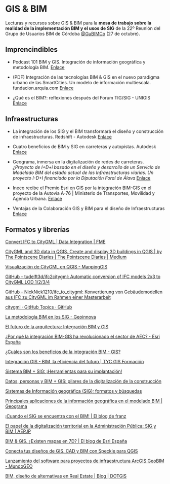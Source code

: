 # GIS & BIM

Lecturas y recursos sobre GIS & BIM para la **mesa de trabajo sobre la realidad de la implementación BIM y el usos de SIG** de la 22º Reunión del Grupo de Usuarios BIM de Córdoba [@GuBIMCo](https://mobile.twitter.com/gubimcordoba) (27 de octubre).


## Imprencindibles

- Podcast 101 BIM y GIS. Integración de información geográfica y metodología BIM. [Enlace](https://www.bimrras.com/episodio/101-bim-y-gis-con-agusti-jardi/)

- (PDF) Integración de las tecnologías BIM & GIS en el nuevo paradigma urbano de las SmartCities. Un modelo de información multiescala. fundacion.arquia.com [Enlace](https://www.google.com/url?sa=t&source=web&rct=j&url=https://fundacion.arquia.com/files/public/download/XTjknswbMKzF7CGFQBXnF5RDxoA/Njk2NjA/MA/Proyecto-Sandra-Vera_-Arquia.pdf&ved=2ahUKEwjWrNHF_ej6AhXKOcAKHXhgCpU4ChAWegQIIBAB&usg=AOvVaw0iS70hdmgRv5qhnTOWy1ub)

- ¿Qué es el BIM?: reflexiones después del Forum TIG/SIG - UNIGIS [Enlace](https://www.unigis.es/que-es-el-bim-forum-tig-sig/)

## Infraestructuras

- La integración de los SIG y el BIM transformará el diseño y construcción de infraestructuras. Redshift - Autodesk [Enlace](https://redshift.autodesk.es/integracion-sig-bim/)

- Cuatro beneficios de BIM y SIG en carreteras y autopistas. Autodesk [Enlace](https://www.autodeskjournal.com/cuatro-beneficios-integracion-bim-y-gis-railes-y-carreteras/)

- Geograma, inmersa en la digitalización de redes de carreteras. *¿Proyecto de I+D+i basado en el diseño y desarrollo de un Servicio de Modelado BIM del estado actual de las Infraestructuras viarias. Un proyecto I-D+I financiado por la Diputación Foral de Álava*  [Enlace](https://www.geograma.com/blog/digitalizacion-redes-carreteras/)

- Ineco recibe el Premio Esri en GIS por la integración BIM-GIS en el proyecto de la Autovía A-76 | Ministerio de Transportes, Movilidad y Agenda Urbana. [Enlace](https://www.ineco.com/webineco/noticias/ineco-recibe-premio-esri-gis-integraci%C3%B3n-bim-gis-proyecto-autov%C3%ADa-76)

- Ventajas de la Colaboración GIS y BIM para el diseño de Infraestructuras [Enlace]([https://www.notion.so/Ventajas-de-la-Colaboraci-n-GIS-y-BIM-para-el-dise-o-de-Infraestructuras-ef2a6f7d26094f87b33a04d9a1cbbf74](https://seystic.com/ventajas-de-la-integracion-de-sig-y-bim-para-el-diseno-y-la-construccion-de-infraestructuras/))

## Formatos y librerías

[Convert IFC to CityGML | Data Integration | FME](https://www.notion.so/Convert-IFC-to-CityGML-Data-Integration-FME-5d2029ff595a4b3ab7c1b3818cec7520)

[CityGML and 3D data in QGIS. Create and display 3D buildings in QGIS | by The Pointscene Diaries | The Pointscene Diaries | Medium](https://www.notion.so/CityGML-and-3D-data-in-QGIS-Create-and-display-3D-buildings-in-QGIS-by-The-Pointscene-Diaries-T-79cf22a85ac84943a9ad71a842eb5145)

[Visualización de CityGML en QGIS - MappingGIS](https://www.notion.so/Visualizaci-n-de-CityGML-en-QGIS-MappingGIS-ee7aa5dda32e44f2b5cda7075b781c1c)

[GitHub - tudelft3d/ifc2citygml: Automatic conversion of IFC models 2x3 to CityGML LOD 1/2/3/4](https://www.notion.so/GitHub-tudelft3d-ifc2citygml-Automatic-conversion-of-IFC-models-2x3-to-CityGML-LOD-1-2-3-4-c05dd45d96674a6596d26094a69dff88)

[GitHub - NickNick1210/ifc_to_citygml: Konvertierung von Gebäudemodellen aus IFC zu CityGML im Rahmen einer Masterarbeit](https://www.notion.so/GitHub-NickNick1210-ifc_to_citygml-Konvertierung-von-Geb-udemodellen-aus-IFC-zu-CityGML-im-Rahmen-88184e4ae07a4bafa6d16799ae58eabc)

[citygml · GitHub Topics · GitHub](https://www.notion.so/citygml-GitHub-Topics-GitHub-7446140213dc4880b724dcce9a4ffb25)

[La metodología BIM en los SIG - Geoinnova](https://www.notion.so/La-metodolog-a-BIM-en-los-SIG-Geoinnova-7822a944612c48dd9c6e8f4e80c0176b)

[El futuro de la arquitectura: Integración BIM y GIS](https://www.notion.so/El-futuro-de-la-arquitectura-Integraci-n-BIM-y-GIS-adae969e9d12410485e5cc0a5a0450ad)

[¿Por qué la integración BIM-GIS ha revolucionado el sector de AEC? - Esri España](https://www.notion.so/Por-qu-la-integraci-n-BIM-GIS-ha-revolucionado-el-sector-de-AEC-Esri-Espa-a-11a5ad3ebfd9487d841e1d2a9972cfdd)

[¿Cuáles son los beneficios de la integración BIM - GIS?](https://www.notion.so/Cu-les-son-los-beneficios-de-la-integraci-n-BIM-GIS-7a98845b18eb46498b7f02a822568676)

[Integración GIS - BIM, la eficiencia del futuro | TYC GIS Formación](https://www.notion.so/Integraci-n-GIS-BIM-la-eficiencia-del-futuro-TYC-GIS-Formaci-n-ac267513e94b4d2a96cfa102303ed290)

[Sistema BIM + SIG: ¡Herramientas para su implantación!](https://www.notion.so/Sistema-BIM-SIG-Herramientas-para-su-implantaci-n-bcac984a73574866910b504b2a7d4e50)

[Datos, personas y BIM + GIS: pilares de la digitalización de la construcción](https://www.notion.so/Datos-personas-y-BIM-GIS-pilares-de-la-digitalizaci-n-de-la-construcci-n-23ad5f1899934843af83aee832588e1d)

[Sistemas de Información geográfica (SIG): formatos y búsquedas](https://www.notion.so/Sistemas-de-Informaci-n-geogr-fica-SIG-formatos-y-b-squedas-649c0c84192d4e818a79fad57592154c)

[Principales aplicaciones de la información geográfica en el modelado BIM | Geograma](https://www.notion.so/Principales-aplicaciones-de-la-informaci-n-geogr-fica-en-el-modelado-BIM-Geograma-159867a2dd284bb6955192a7aac44991)

[¡Cuando el SIG se encuentra con el BIM! | El blog de franz](https://www.notion.so/Cuando-el-SIG-se-encuentra-con-el-BIM-El-blog-de-franz-b6d4465f10f740bdad082a52d19703e4)

[El papel de la digitalización territorial en la Administración Pública: SIG y BIM | AEPJP](https://www.notion.so/El-papel-de-la-digitalizaci-n-territorial-en-la-Administraci-n-P-blica-SIG-y-BIM-AEPJP-9827084d6f6a416a82099bb425ce813a)

[BIM & GIS. ¿Existen mapas en 7D? | El blog de Esri España](https://www.notion.so/BIM-GIS-Existen-mapas-en-7D-El-blog-de-Esri-Espa-a-4d86bbdf6abc43c78d6acd1c52db1989)

[Conecta tus diseños de GIS, CAD y BIM con Speckle para QGIS](https://www.notion.so/Conecta-tus-dise-os-de-GIS-CAD-y-BIM-con-Speckle-para-QGIS-3b3dd93c41ec479d98b91577d7e94560)

[Lanzamiento del software para proyectos de infraestructura ArcGIS GeoBIM - MundoGEO](https://www.notion.so/Lanzamiento-del-software-para-proyectos-de-infraestructura-ArcGIS-GeoBIM-MundoGEO-4684afd3c432487fa66debeab667a1ed)

[BIM, diseño de alternativas en Real Estate | Blog | DOTGIS](https://www.notion.so/BIM-dise-o-de-alternativas-en-Real-Estate-Blog-DOTGIS-e013898d36c84a57864b5f5ff59c51e6)
